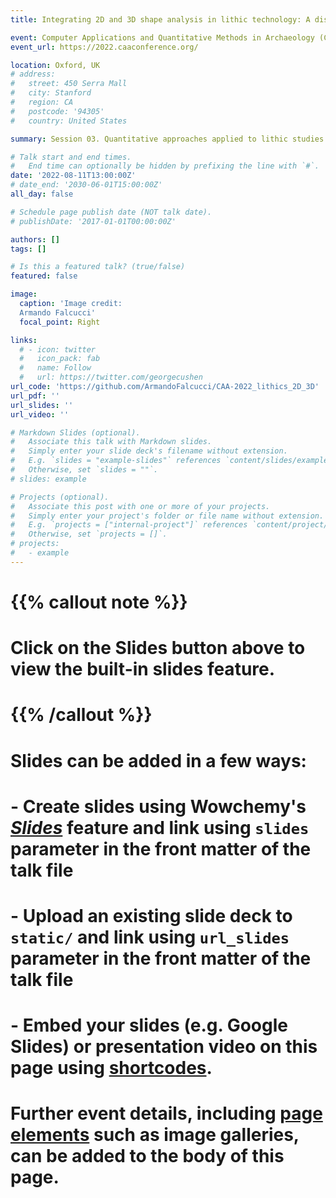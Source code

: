 ```yaml
---
title: Integrating 2D and 3D shape analysis in lithic technology: A discussion around a case study and future research perspectives

event: Computer Applications and Quantitative Methods in Archaeology (CAA)
event_url: https://2022.caaconference.org/

location: Oxford, UK
# address:
#   street: 450 Serra Mall
#   city: Stanford
#   region: CA
#   postcode: '94305'
#   country: United States

summary: Session 03. Quantitative approaches applied to lithic studies

# Talk start and end times.
#   End time can optionally be hidden by prefixing the line with `#`.
date: '2022-08-11T13:00:00Z'
# date_end: '2030-06-01T15:00:00Z'
all_day: false

# Schedule page publish date (NOT talk date).
# publishDate: '2017-01-01T00:00:00Z'

authors: []
tags: []

# Is this a featured talk? (true/false)
featured: false

image:
  caption: 'Image credit: 
  Armando Falcucci'
  focal_point: Right

links:
  # - icon: twitter
  #   icon_pack: fab
  #   name: Follow
  #   url: https://twitter.com/georgecushen
url_code: 'https://github.com/ArmandoFalcucci/CAA-2022_lithics_2D_3D'
url_pdf: ''
url_slides: ''
url_video: ''

# Markdown Slides (optional).
#   Associate this talk with Markdown slides.
#   Simply enter your slide deck's filename without extension.
#   E.g. `slides = "example-slides"` references `content/slides/example-slides.md`.
#   Otherwise, set `slides = ""`.
# slides: example

# Projects (optional).
#   Associate this post with one or more of your projects.
#   Simply enter your project's folder or file name without extension.
#   E.g. `projects = ["internal-project"]` references `content/project/deep-learning/index.md`.
#   Otherwise, set `projects = []`.
# projects:
#   - example
---
```


# {{% callout note %}}
# Click on the **Slides** button above to view the built-in slides feature.
# {{% /callout %}}
# 
# Slides can be added in a few ways:
# 
# - **Create** slides using Wowchemy's [_Slides_](https://wowchemy.com/docs/managing-content/#create-slides) feature and link using `slides` parameter in the front matter of the talk file
# - **Upload** an existing slide deck to `static/` and link using `url_slides` parameter in the front matter of the talk file
# - **Embed** your slides (e.g. Google Slides) or presentation video on this page using [shortcodes](https://wowchemy.com/docs/writing-markdown-latex/).
# 
# Further event details, including [page elements](https://wowchemy.com/docs/writing-markdown-latex/) such as image galleries, can be added to the body of this page.
